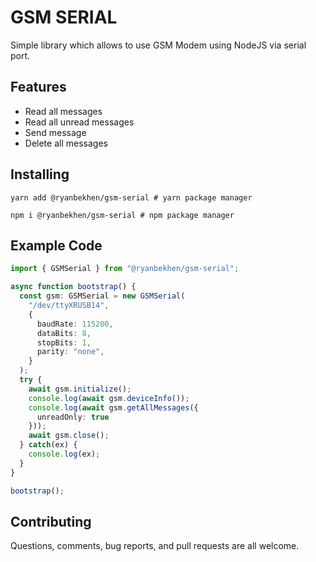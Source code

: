 # GSM SERIAL

Simple library which allows to use GSM Modem using NodeJS via serial port.

## Features

* Read all messages
* Read all unread messages
* Send message
* Delete all messages

## Installing

```shell script#
yarn add @ryanbekhen/gsm-serial # yarn package manager

npm i @ryanbekhen/gsm-serial # npm package manager
```

## Example Code

```typescript
import { GSMSerial } from "@ryanbekhen/gsm-serial";

async function bootstrap() {
  const gsm: GSMSerial = new GSMSerial(
    "/dev/ttyXRUSB14",
    {
      baudRate: 115200,
      dataBits: 8,
      stopBits: 1,
      parity: "none",
    }
  );
  try {
    await gsm.initialize();
    console.log(await gsm.deviceInfo());
    console.log(await gsm.getAllMessages({
      unreadOnly: true
    }));
    await gsm.close();
  } catch(ex) {
    console.log(ex);
  }
}

bootstrap();
```

## Contributing

Questions, comments, bug reports, and pull requests are all welcome.